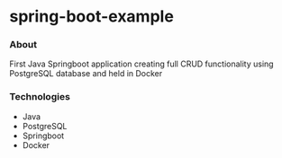 # spring-boot-example

### About
First Java Springboot application creating full CRUD functionality using PostgreSQL database and held in Docker

### Technologies 
- Java
- PostgreSQL
- Springboot 
- Docker
